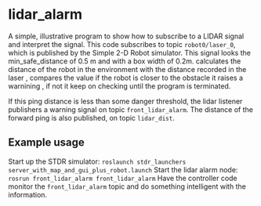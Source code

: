 # lidar_alarm

A simple, illustrative program to show how to subscribe to a LIDAR signal and interpret the signal.
This code subscribes to topic `robot0/laser_0`, which is published by the Simple 2-D Robot simulator.
This signal looks the min_safe_distance of 0.5 m and with a box width of 0.2m. calculates the distance of the robot 
in the environment with the distance recorded in the laser , compares the value if the robot is closer to the obstacle
it raises a warnining , if not it keep on checking until the program is terminated.

If this ping distance is less than some danger threshold, the lidar listener publishers a warning signal on
topic `front_lidar_alarm`.  The distance of the forward ping is also published, on topic `lidar_dist`.



## Example usage
Start up the STDR simulator:
`roslaunch stdr_launchers server_with_map_and_gui_plus_robot.launch`
Start the lidar alarm node:
 `rosrun front_lidar_alarm front_lidar_alarm`
 Have the controller code monitor the `front_lidar_alarm` topic and do something intelligent with the information.

    
